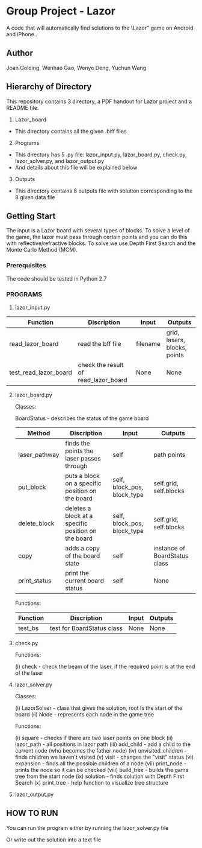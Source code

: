 # Group Project - Lazor

A code that will automatically find solutions to the \Lazor" game on Android and iPhone..

## Author

Joan Golding, Wenhao Gao, Wenye Deng, Yuchun Wang

## Hierarchy of Directory

This repository contains 3 directory, a PDF handout for Lazor project and a README file.

1. Lazor_board
  - This directory contains all the given .biff files
2. Programs
  - This directory has 5 .py file: lazor_input.py, lazor_board.py, check.py, lazor_solver.py, and lazor_output.py
  - And details about this file will be explained below
3. Outputs
  - This directory contains 8 outputs file with solution corresponding to the 8 given data file

## Getting Start

The input is a Lazor board with several types of blocks. To solve a level of the game, the lazor must pass through certain points and you can do this with reflective/refractive blocks. 
To solve we use Depth First Search and the Monte Carlo Method (MCM).

### Prerequisites

The code should be tested in Python 2.7

### PROGRAMS

1. lazor_input.py

| **Function** | **Discription** | **Input** | **Outputs** |
| ------------ | --------------- | --------- | ----------- |
| read_lazor_board | read the bff file | filename | grid, lasers, blocks, points |
| test_read_lazor_board | check the result of read_lazor_board | None | None |

2. lazor_board.py
    
   Classes:
    
    BoardStatus - describes the status of the game board
    
    | **Method** | **Discription** | **Input** | **Outputs** |
    | ---------- | --------------- | --------- | ----------- |
    | laser_pathway | finds the points the laser passes through | self | path points |
    | put_block | puts a block on a specific position on the board | self, block_pos, block_type | self.grid, self.blocks |
    | delete_block | deletes a block at a specific position on the board | self, block_pos, block_type | self.grid, self.blocks |
    | copy | adds a copy of the board state | self | instance of BoardStatus class |
    | print_status | print the current board status | self | None |

   Functions:
    
    | **Function** | **Discription** | **Input** | **Outputs** |
    | ------------ | --------------- | --------- | ----------- |
    | test_bs | test for BoardStatus class | None | None |

    
3. check.py 

   Functions:
    
    (i) check - check the beam of the laser, if the required point is at the end of the laser
    
4. lazor_solver.py 

   Classes:
    
    (i) LazorSolver - class that gives the solution, root is the start of the board
    (ii) Node - represents each node in the game tree 
    
   Functions:
   
    (i) square - checks if there are two laser points on one block
    (ii) lazor_path - all positions in lazor path
    (iii) add_child - add a child to the current node (who becomes the father node) 
    (iv) unvisited_children - finds children we haven't visited
    (v) visit - changes the "visit" status 
    (vi) expansion - finds all the possible children of a node 
    (vii) print_node - prints the node so it can be checked 
    (viii) build_tree - builds the game tree from the start node 
    (ix) solution - finds solution with Depth First Search 
    (x) print_tree - help function to visualize tree structure 
    
5. lazor_output.py
    
## HOW TO RUN
  
 You can run the program either by running the lazor_solver.py file
 
 Or write out the solution into a text file
